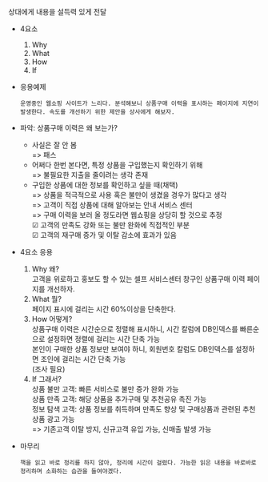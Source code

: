 
상대에게 내용을 설득력 있게 전달


* 4요소
  1. Why
  2. What
  3. How
  4. If
  
* 응용예제
  ```
  운영중인 웹쇼핑 사이트가 느리다. 분석해보니 상품구매 이력을 표시하는 페이지에 지연이 발생한다. 속도를 개선하기 위한 제안을 상사에게 해보자.
  ```
  
* 파악: 상품구매 이력은 왜 보는가?
  * 사실은 잘 안 봄  
    => 패스
  * 어쩌다 한번 본다면, 특정 상품을 구입했는지 확인하기 위해  
    => 불필요한 지출을 줄이려는 생각 존재
  * 구입한 상품에 대한 정보를 확인하고 싶을 때(채택)  
    => 상품을 적극적으로 사용 혹은 불만이 생겼을 경우가 많다고 생각  
    => 고객이 직접 상품에 대해 알아보는 안내 서비스 센터  
    => 구매 이력을 보러 올 정도라면 웹쇼핑을 상당히 할 것으로 추정  
      ☑ 고객의 만족도 강화 또는 불만 완화에 직접적인 부분  
      ☑ 고객의 재구매 증가 및 이탈 감소에 효과가 있음  

* 4요소 응용
  1. Why 왜?  
    고객을 위로하고 홍보도 할 수 있는 셀프 서비스센터 창구인 상품구매 이력 페이지를 개선하자.
  2. What 뭘?  
    페이지 표시에 걸리는 시간 60%이상을 단축한다. 
  3. How 어떻게?  
    상품구매 이력은 시간순으로 정렬해 표시하니, 시간 칼럼에 DB인덱스를 빠른순으로 설정하면 정렬에 걸리는 시간 단축 가능  
    본인이 구매한 상품 정보만 보여야 하니, 회원번호 칼럼도 DB인덱스를 설정하면 조인에 걸리는 시간 단축 가능  
    (조사 필요)
  4. If 그래서?  
    상품 불만 고객: 빠른 서비스로 불만 증가 완화 가능  
    상품 만족 고객: 해당 상품을 추가구매 및 추천공유 촉진 가능  
    정보 탐색 고객: 상품 정보를 취득하며 만족도 향상 및 구매상품과 관련된 추천상품 광고 가능  
    => 기존고객 이탈 방지, 신규고객 유입 가능, 신매출 발생 가능
    
* 마무리
  ```
  책을 읽고 바로 정리를 하지 않아, 정리에 시간이 걸렸다. 가능한 읽은 내용을 바로바로 정리하며 소화하는 습관을 들여야겠다.
  ```
